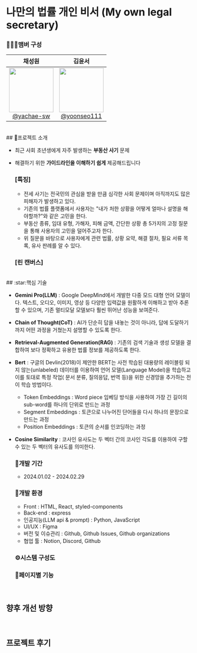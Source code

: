 # 나만의 법률 개인 비서 (My own legal secretary)

### 🧑‍🤝‍🧑맴버 구성

|                                                                                   **채성원**                                                                                   |                                                                                   **김윤서**                                                                                    |
| :----------------------------------------------------------------------------------------------------------------------------------------------------------------------------: | :-----------------------------------------------------------------------------------------------------------------------------------------------------------------------------: |
| [<img src="https://github.com/yachae-sw/SKT-FLY-AI-Lawydot/assets/93850398/42c9e675-6126-473d-91b8-f59fcf165e08" width="120" > <br/> @yachae-sw](https://github.com/yachae-sw) | [<img src="https://github.com/yachae-sw/SKT-FLY-AI-Lawydot/assets/93850398/2761f43b-bad2-46bd-9bbf-735cb7fa8a1b" width="120"> <br/> @yoonseo111](https://github.com/yoonseo111) |

<br/>
## 👻프로젝트 소개

- 최근 사회 초년생에게 자주 발생하는 **부동산 사기** 문제
- 해결하기 위한 **가이드라인을 이해하기 쉽게** 제공해드립니다
  <br/>

  ### [특징]

  - 전세 사기는 전국민의 관심을 받을 만큼 심각한 사회 문제이며 아직까지도 많은 피해자가 발생하고 있다.
  - 기존의 법률 플랫폼에서 사용자는 "내가 처한 상황을 어떻게 얼마나 설명을 해야할까?"와 같은 고민을 한다.
  - 부동산 종류, 임대 유형, 가해자, 피해 금액, 간단한 상황 총 5가지의 고정 질문을 통해 사용자의 고민을 덜어주고자 한다.
  - 위 질문을 바탕으로 사용자에게 관련 법률, 상황 요약, 해결 절차, 필요 서류 목록, 유사 판례를 알 수 있다.

  ### [린 캔버스]

<br/>
## :star:핵심 기술

- **Gemini Pro(LLM)** : Google DeepMind에서 개발한 다중 모드 대형 언어 모델이다. 텍스트, 오디오, 이미지, 영상 등 다양한 입력값을 원활하게 이해하고 받아 추론할 수 있으며, 기존 멀티모달 모델보다 훨씬 뛰어난 성능을 보여준다.
- **Chain of Thought(CoT)** : AI가 단순히 답을 내놓는 것이 아니라, 답에 도달하기까지 어떤 과정을 거쳤는지 설명할 수 있도록 한다.
- **Retrieval-Augmented Generation(RAG)** : 기존의 검색 기술과 생성 모델을 결합하여 보다 정확하고 유용한 법률 정보를 제공하도록 한다.
- **Bert** : 구글의 Devlin(2018)이 제안한 BERT는 사전 학습된 대용량의 레이블링 되지 않는(unlabeled) 데이터를 이용하여 언어 모델(Language Model)을 학습하고 이를 토대로 특정 작업( 문서 분류, 질의응답, 번역 등)을 위한 신경망을 추가하는 전이 학습 방법이다.
  - Token Embeddings : Word piece 임베딩 방식을 사용하여 가장 긴 길이의 sub-word를 하나의 단위로 만드는 과정
  - Segment Embeddings : 토큰으로 나누어진 단어들을 다시 하나의 문장으로 만드는 과정
  - Position Embeddings : 토큰의 순서를 인코딩하는 과정
- **Cosine Similarity** : 코사인 유사도는 두 벡터 간의 코사인 각도를 이용하여 구할 수 있는 두 벡터의 유사도를 의미한다.
  <br/>

  ### 📅개발 기간

  - 2024.01.02 - 2024.02.29

  ### :hammer:개발 환경

  - Front : HTML, React, styled-components
  - Back-end : express
  - 인공지능(LLM api & prompt) : Python, JavaScript
  - UI/UX : Figma
  - 버전 및 이슈관리 : Github, Github Issues, Github organizations
  - 협업 툴 : Notion, Discord, Github

  ### ⚙시스템 구성도

  ### :bookmark_tabs:페이지별 기능

    <br/>

## 향후 개선 방향

<br/>

## 프로젝트 후기
